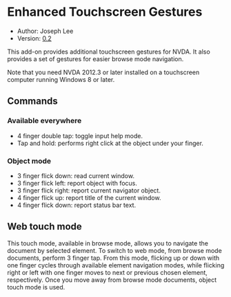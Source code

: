 # Enhanced Touchscreen Gestures #

* Author: Joseph Lee
* Version: [0.2][1]

This add-on provides additional touchscreen gestures for NVDA. It also provides a set of gestures for easier browse mode navigation.

Note that you need NVDA 2012.3 or later installed on a touchscreen computer running Windows 8 or later.

## Commands ##

### Available everywhere ###

* 4 finger double tap: toggle input help mode.
* Tap and hold: performs right click at the object under your finger.

### Object mode ###

* 3 finger flick down: read current window.
* 3 finger flick left: report object with focus.
* 3 finger flick right: report current navigator object.
* 4 finger flick up: report title of the current window.
* 4 finger flick down: report status bar text.

## Web touch mode ##

This touch mode, available in browse mode, allows you to navigate the document by selected element. To switch to web mode, from browse mode documents, perform 3 finger tap. From this mode, flicking up or down with one finger cycles through available element navigation modes, while flicking right or left with one finger moves to next or previous chosen element, respectively. Once you move away from browse mode documents, object touch mode is used.

[1]: http://addons.nvda-project.org/files/get.php?file=ets
